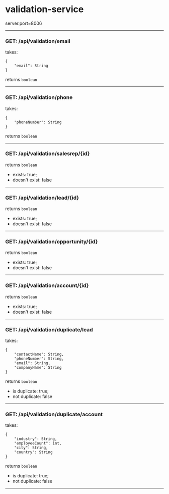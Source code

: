 # validation-service

server.port=8006

_________________________________

### GET: /api/validation/email

takes:

    {
        "email": String
    }

returns `boolean` 

___________________________


### GET: /api/validation/phone

takes:

    {
        "phoneNumber": String
    }

returns `boolean`

______________________________

### GET: /api/validation/salesrep/{id}

returns `boolean` 
- exists: true;
- doesn't exist: false

----------

### GET: /api/validation/lead/{id}

returns `boolean`
- exists: true;
- doesn't exist: false

---------- 

### GET: /api/validation/opportunity/{id}

returns `boolean`
- exists: true;
- doesn't exist: false

----------

### GET: /api/validation/account/{id}

returns `boolean`
- exists: true;
- doesn't exist: false

----------

### GET: /api/validation/duplicate/lead

takes:

    {
        "contactName": String,
        "phoneNumber": String,
        "email": String,
        "companyName": String
    }

returns `boolean`
- is duplicate: true;
- not duplicate: false

---------------

### GET: /api/validation/duplicate/account

takes:

    {
        "industry": String,
        "employeeCount": int,
        "city": String,
        "country": String
    }

returns `boolean`
- is duplicate: true;
- not duplicate: false

---------------





